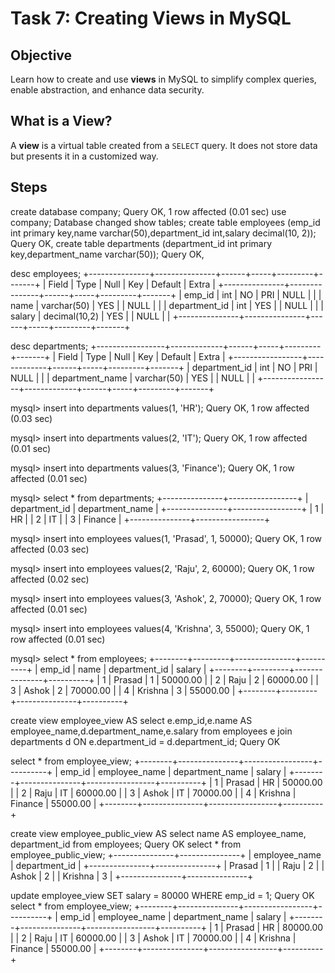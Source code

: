 # Task 7: Creating Views in MySQL

## Objective
Learn how to create and use **views** in MySQL to simplify complex queries, enable abstraction, and enhance data security.

## What is a View?
A **view** is a virtual table created from a `SELECT` query. It does not store data but presents it in a customized way.

## Steps
 create database company;
Query OK, 1 row affected (0.01 sec)
use company;
Database changed
show tables;
create table employees (emp_id int primary key,name varchar(50),department_id int,salary decimal(10, 2));
Query OK, 
create table departments (department_id int primary key,department_name varchar(50));
Query OK, 

 desc employees;
+---------------+---------------+------+-----+---------+-------+
| Field         | Type          | Null | Key | Default | Extra |
+---------------+---------------+------+-----+---------+-------+
| emp_id        | int           | NO   | PRI | NULL    |       |
| name          | varchar(50)   | YES  |     | NULL    |       |
| department_id | int           | YES  |     | NULL    |       |
| salary        | decimal(10,2) | YES  |     | NULL    |       |
+---------------+---------------+------+-----+---------+-------+

desc departments;
+-----------------+-------------+------+-----+---------+-------+
| Field           | Type        | Null | Key | Default | Extra |
+-----------------+-------------+------+-----+---------+-------+
| department_id   | int         | NO   | PRI | NULL    |       |
| department_name | varchar(50) | YES  |     | NULL    |       |
+-----------------+-------------+------+-----+---------+-------+

mysql> insert into departments values(1, 'HR');
Query OK, 1 row affected (0.03 sec)

mysql> insert into departments values(2, 'IT');
Query OK, 1 row affected (0.01 sec)

mysql> insert into departments values(3, 'Finance');
Query OK, 1 row affected (0.01 sec)

mysql> select * from departments;
+---------------+-----------------+
| department_id | department_name |
+---------------+-----------------+
|             1 | HR              |
|             2 | IT              |
|             3 | Finance         |
+---------------+-----------------+

mysql> insert into employees values(1, 'Prasad', 1, 50000);
Query OK, 1 row affected (0.03 sec)

mysql> insert into employees values(2, 'Raju', 2, 60000);
Query OK, 1 row affected (0.02 sec)

mysql> insert into employees values(3, 'Ashok', 2, 70000);
Query OK, 1 row affected (0.01 sec)

mysql> insert into employees values(4, 'Krishna', 3, 55000);
Query OK, 1 row affected (0.01 sec)

mysql> select * from employees;
+--------+---------+---------------+----------+
| emp_id | name    | department_id | salary   |
+--------+---------+---------------+----------+
|      1 | Prasad  |             1 | 50000.00 |
|      2 | Raju    |             2 | 60000.00 |
|      3 | Ashok   |             2 | 70000.00 |
|      4 | Krishna |             3 | 55000.00 |
+--------+---------+---------------+----------+

 create view employee_view AS select e.emp_id,e.name AS employee_name,d.department_name,e.salary from employees e join departments d ON e.department_id = d.department_id;
Query OK

 select * from employee_view;
+--------+---------------+-----------------+----------+
| emp_id | employee_name | department_name | salary   |
+--------+---------------+-----------------+----------+
|      1 | Prasad        | HR              | 50000.00 |
|      2 | Raju          | IT              | 60000.00 |
|      3 | Ashok         | IT              | 70000.00 |
|      4 | Krishna       | Finance         | 55000.00 |
+--------+---------------+-----------------+----------+

 create view employee_public_view AS select name AS employee_name, department_id from  employees;
Query OK
select * from employee_public_view;
+---------------+---------------+
| employee_name | department_id |
+---------------+---------------+
| Prasad        |             1 |
| Raju          |             2 |
| Ashok         |             2 |
| Krishna       |             3 |
+---------------+---------------+

 update employee_view SET salary = 80000 WHERE emp_id = 1;
Query OK
select * from employee_view;
+--------+---------------+-----------------+----------+
| emp_id | employee_name | department_name | salary   |
+--------+---------------+-----------------+----------+
|      1 | Prasad        | HR              | 80000.00 |
|      2 | Raju          | IT              | 60000.00 |
|      3 | Ashok         | IT              | 70000.00 |
|      4 | Krishna       | Finance         | 55000.00 |
+--------+---------------+-----------------+----------+
